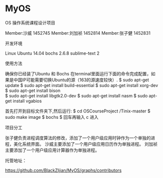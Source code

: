 # MyOS
OS
操作系统课程设计项目

Member:沙威   1452745
Member:刘加祯 1452814
Member:张子健 1452831

开发环境

Linux Ubuntu 14.04
bochs 2.6.8
sublime-text 2

使用方法

确保你已经装了Ubuntu 和 Bochs
在terminal里面运行下面的命令完成配置，如果是中国IP可能需要切换Ubuntu的源（163的源速度较快）.
$ sudo  apt-get update 
$ sudo  apt-get install build-essential 
$ sudo  apt-get install xorg-dev                                        
$ sudo  apt-get install bison   
$ sudo  apt-get install libgtk2.0-dev
$ sudo  apt-get install nasm
$ sudo  apt-get install vgabios

首先打开到目标文件夹下,然后运行:
$ cd OSCourseProject /Tinix-master
$ sudo make image
$ bochs 
$ 回车再输入 c 进入

项目分工

张子健负责进程调度算法的修改，添加了一个用户级应用时钟作为一个单独的进程，美化系统界面。
沙威主要添加了一个用户级应用日历作为单独进程。
刘加祯主要添加了一个用户级应用计算器作为单独进程。

托管地址：

https://github.com/BlackZIjian/MyOS/graphs/contributors
